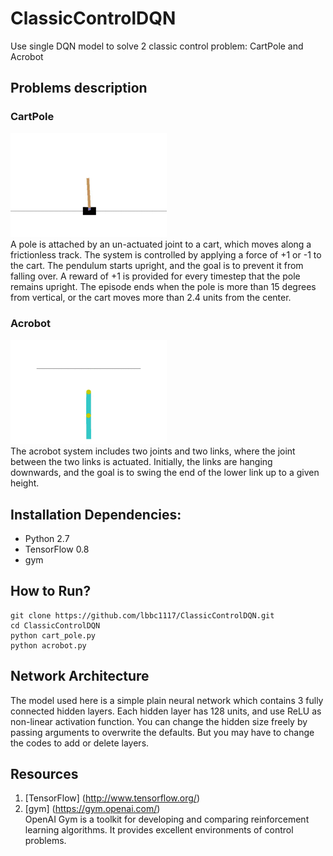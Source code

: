 # ClassicControlDQN
Use single DQN model to solve 2 classic control problem: CartPole and Acrobot

## Problems description
### CartPole
<img src="./Resources/cart_pole.gif" width="250"><br>
A pole is attached by an un-actuated joint to a cart, which moves along a frictionless track. The system is controlled by applying a force of +1 or -1 to the cart. The pendulum starts upright, and the goal is to prevent it from falling over. A reward of +1 is provided for every timestep that the pole remains upright. The episode ends when the pole is more than 15 degrees from vertical, or the cart moves more than 2.4 units from the center.
### Acrobot
<img src="./Resources/acrobot.gif" width="250"><br>
The acrobot system includes two joints and two links, where the joint between the two links is actuated. Initially, the links are hanging downwards, and the goal is to swing the end of the lower link up to a given height.

## Installation Dependencies:
* Python 2.7
* TensorFlow 0.8
* gym

## How to Run?
```
git clone https://github.com/lbbc1117/ClassicControlDQN.git
cd ClassicControlDQN
python cart_pole.py
python acrobot.py
```

## Network Architecture
The model used here is a simple plain neural network which contains 3 fully connected hidden layers. Each hidden layer has 128 units, and use ReLU as non-linear activation function.
You can change the hidden size freely by passing arguments to overwrite the defaults. But you may have to change the codes to add or delete layers.

## Resources
1. [TensorFlow] (http://www.tensorflow.org/)
2. [gym] (https://gym.openai.com/)<br>
OpenAI Gym is a toolkit for developing and comparing reinforcement learning algorithms. It provides excellent environments of control problems.

